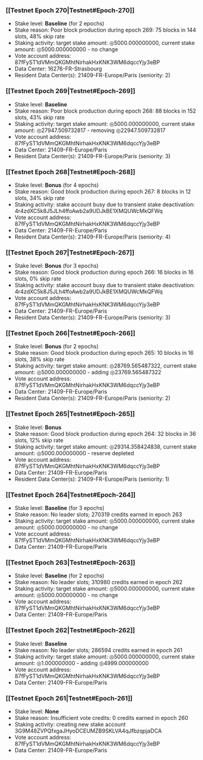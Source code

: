 ### [[Testnet Epoch 270|Testnet#Epoch-270]]
* Stake level: **Baseline** (for 2 epochs)
* Stake reason: Poor block production during epoch 269: 75 blocks in 144 slots, 48% skip rate
* Staking activity: target stake amount: ◎5000.000000000, current stake amount: ◎5000.000000000 - no change
* Vote account address: 87fFyST1dVMmQKGMhtNirhakHxKNK3WM6dqccYjy3eBP
* Data Center: 16276-FR-Strasbourg
* Resident Data Center(s): 21409-FR-Europe/Paris (seniority: 2)
### [[Testnet Epoch 269|Testnet#Epoch-269]]
* Stake level: **Baseline**
* Stake reason: Poor block production during epoch 268: 88 blocks in 152 slots, 43% skip rate
* Staking activity: target stake amount: ◎5000.000000000, current stake amount: ◎27947.509732817 - removing ◎22947.509732817
* Vote account address: 87fFyST1dVMmQKGMhtNirhakHxKNK3WM6dqccYjy3eBP
* Data Center: 21409-FR-Europe/Paris
* Resident Data Center(s): 21409-FR-Europe/Paris (seniority: 3)
### [[Testnet Epoch 268|Testnet#Epoch-268]]
* Stake level: **Bonus** (for 4 epochs)
* Stake reason: Good block production during epoch 267: 8 blocks in 12 slots, 34% skip rate
* Staking activity: stake account busy due to transient stake deactivation: 4r4zdXC5k8J5JLh4ffoAwb2a9UDJkBE1XMQUWcMkQFWq
* Vote account address: 87fFyST1dVMmQKGMhtNirhakHxKNK3WM6dqccYjy3eBP
* Data Center: 21409-FR-Europe/Paris
* Resident Data Center(s): 21409-FR-Europe/Paris (seniority: 4)
### [[Testnet Epoch 267|Testnet#Epoch-267]]
* Stake level: **Bonus** (for 3 epochs)
* Stake reason: Good block production during epoch 266: 16 blocks in 16 slots, 0% skip rate
* Staking activity: stake account busy due to transient stake deactivation: 4r4zdXC5k8J5JLh4ffoAwb2a9UDJkBE1XMQUWcMkQFWq
* Vote account address: 87fFyST1dVMmQKGMhtNirhakHxKNK3WM6dqccYjy3eBP
* Data Center: 21409-FR-Europe/Paris
* Resident Data Center(s): 21409-FR-Europe/Paris (seniority: 3)
### [[Testnet Epoch 266|Testnet#Epoch-266]]
* Stake level: **Bonus** (for 2 epochs)
* Stake reason: Good block production during epoch 265: 10 blocks in 16 slots, 38% skip rate
* Staking activity: target stake amount: ◎28769.565487322, current stake amount: ◎5000.000000000 - adding ◎23769.565487322
* Vote account address: 87fFyST1dVMmQKGMhtNirhakHxKNK3WM6dqccYjy3eBP
* Data Center: 21409-FR-Europe/Paris
* Resident Data Center(s): 21409-FR-Europe/Paris (seniority: 2)
### [[Testnet Epoch 265|Testnet#Epoch-265]]
* Stake level: **Bonus**
* Stake reason: Good block production during epoch 264: 32 blocks in 36 slots, 12% skip rate
* Staking activity: target stake amount: ◎29314.358424838, current stake amount: ◎5000.000000000 - reserve depleted
* Vote account address: 87fFyST1dVMmQKGMhtNirhakHxKNK3WM6dqccYjy3eBP
* Data Center: 21409-FR-Europe/Paris
* Resident Data Center(s): 21409-FR-Europe/Paris (seniority: 1)
### [[Testnet Epoch 264|Testnet#Epoch-264]]
* Stake level: **Baseline** (for 3 epochs)
* Stake reason: No leader slots; 270319 credits earned in epoch 263
* Staking activity: target stake amount: ◎5000.000000000, current stake amount: ◎5000.000000000 - no change
* Vote account address: 87fFyST1dVMmQKGMhtNirhakHxKNK3WM6dqccYjy3eBP
* Data Center: 21409-FR-Europe/Paris
### [[Testnet Epoch 263|Testnet#Epoch-263]]
* Stake level: **Baseline** (for 2 epochs)
* Stake reason: No leader slots; 310980 credits earned in epoch 262
* Staking activity: target stake amount: ◎5000.000000000, current stake amount: ◎5000.000000000 - no change
* Vote account address: 87fFyST1dVMmQKGMhtNirhakHxKNK3WM6dqccYjy3eBP
* Data Center: 21409-FR-Europe/Paris
### [[Testnet Epoch 262|Testnet#Epoch-262]]
* Stake level: **Baseline**
* Stake reason: No leader slots; 286594 credits earned in epoch 261
* Staking activity: target stake amount: ◎5000.000000000, current stake amount: ◎1.000000000 - adding ◎4999.000000000
* Vote account address: 87fFyST1dVMmQKGMhtNirhakHxKNK3WM6dqccYjy3eBP
* Data Center: 21409-FR-Europe/Paris
### [[Testnet Epoch 261|Testnet#Epoch-261]]
* Stake level: **None**
* Stake reason: Insufficient vote credits: 0 credits earned in epoch 260
* Staking activity: creating new stake account 3G9M48ZVPQfxgaJHyoDCEUMZB9SKLVA4qJfbzqpjaDCA
* Vote account address: 87fFyST1dVMmQKGMhtNirhakHxKNK3WM6dqccYjy3eBP
* Data Center: 21409-FR-Europe/Paris